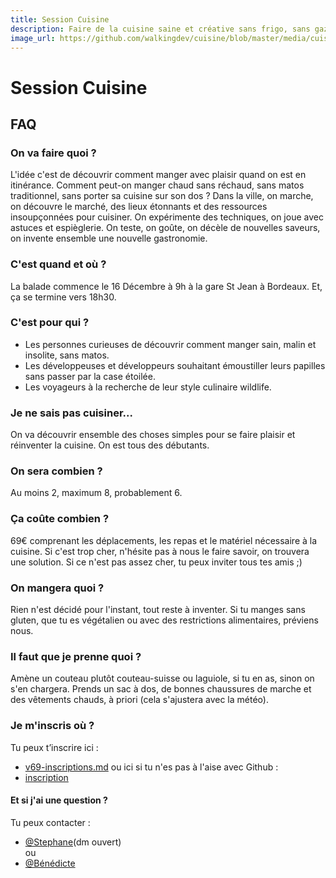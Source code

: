 ```yaml
---
title: Session Cuisine 
description: Faire de la cuisine saine et créative sans frigo, sans gazinière et sans cuisine .
image_url: https://github.com/walkingdev/cuisine/blob/master/media/cuisine.png?raw=true
---
```


# Session Cuisine 

## FAQ

### On va faire quoi ?

L'idée c'est de découvrir comment manger avec plaisir quand on est en itinérance.
Comment peut-on manger chaud sans réchaud, sans matos traditionnel, sans porter sa cuisine sur son dos ?
Dans la ville, on marche, on découvre le marché, des lieux étonnants et des ressources insoupçonnées pour cuisiner. 
On expérimente des techniques, on joue avec astuces et espièglerie. On teste, on goûte, on décèle de nouvelles saveurs, on invente ensemble une nouvelle gastronomie.

### C'est quand et où ?

La balade commence le 16 Décembre à 9h à la gare St Jean à Bordeaux.
Et, ça se termine vers 18h30.

### C'est pour qui ?

- Les personnes curieuses de découvrir comment manger sain, malin et insolite, sans matos.
- Les développeuses et développeurs souhaitant émoustiller leurs papilles sans passer par la case étoilée.
- Les voyageurs à la recherche de leur style culinaire wildlife.

### Je ne sais pas cuisiner...

On va découvrir ensemble des choses simples pour se faire plaisir et réinventer la cuisine.
On est tous des débutants.

### On sera combien ?

Au moins 2, maximum 8, probablement 6.

### Ça coûte combien ?
69€ comprenant les déplacements, les repas et le matériel nécessaire à la cuisine.
Si c'est trop cher, n'hésite pas à nous le faire savoir, on trouvera une solution.
Si ce n'est pas assez cher, tu peux inviter tous tes amis ;)

### On mangera quoi ?

Rien n'est décidé pour l'instant, tout reste à inventer. Si tu manges sans gluten, que tu es végétalien ou avec des restrictions alimentaires, préviens nous.

### Il faut que je prenne quoi ?

Amène un couteau plutôt couteau-suisse ou laguiole, si tu en as, sinon on s'en chargera.
Prends un sac à dos, de bonnes chaussures de marche et des vêtements chauds, à priori (cela s'ajustera avec la météo).

### Je m'inscris où ?

Tu peux t’inscrire ici :
* [v69-inscriptions.md](https://github.com/walkingdev/cuisine/edit/master/v69-inscriptions.md)
ou ici si tu n'es pas à l'aise avec Github :
* [inscription](https://www.eventbrite.fr/e/billets-walking-dev-cuisine-29078499575)

#### Et si j'ai une question ?

Tu peux contacter :  
- [@Stephane](http://twitter.com/...)(dm ouvert)  
ou  
- [@Bénédicte](https://twitter.com/Benelambert1979)
